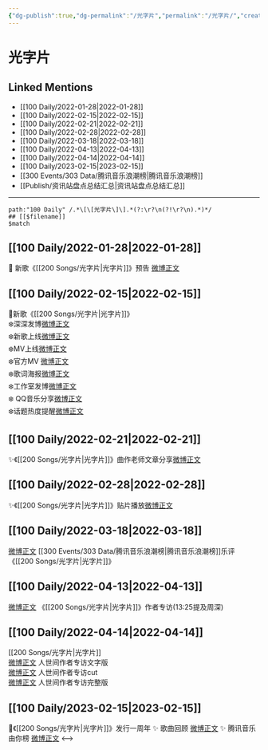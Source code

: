 ```yaml
---
{"dg-publish":true,"dg-permalink":"/光字片","permalink":"/光字片/","created":"2022-11-25T16:45:21.000+08:00","updated":"2023-04-10T15:33:59.000+08:00"}
---
```


# 光字片

## Linked Mentions
- [[100 Daily/2022-01-28\|2022-01-28]]
- [[100 Daily/2022-02-15\|2022-02-15]]
- [[100 Daily/2022-02-21\|2022-02-21]]
- [[100 Daily/2022-02-28\|2022-02-28]]
- [[100 Daily/2022-03-18\|2022-03-18]]
- [[100 Daily/2022-04-13\|2022-04-13]]
- [[100 Daily/2022-04-14\|2022-04-14]]
- [[100 Daily/2023-02-15\|2023-02-15]]
- [[300 Events/303 Data/腾讯音乐浪潮榜\|腾讯音乐浪潮榜]]
- [[Publish/资讯站盘点总结汇总\|资讯站盘点总结汇总]]


---

```expander
path:"100 Daily" /.*\[\[光字片\]\].*(?:\r?\n(?!\r?\n).*)*/
## [[$filename]]
$match
```
## [[100 Daily/2022-01-28\|2022-01-28]]
💫 新歌《[[200 Songs/光字片\|光字片]]》预告 [微博正文](https://m.weibo.cn/6466290670/4730725834953284)
## [[100 Daily/2022-02-15\|2022-02-15]]
🌟新歌《[[200 Songs/光字片\|光字片]]》  
❄️深深发博[微博正文](https://m.weibo.cn/6466290670/4737084491567308)  
❄️新歌上线[微博正文](https://m.weibo.cn/6466290670/4736929268500601)  
❄️MV上线[微博正文](https://m.weibo.cn/6466290670/4737057165152296)  
❄️官方MV [微博正文](https://m.weibo.cn/6466290670/4737069081169404)  
❄️歌词海报[微博正文](https://m.weibo.cn/6466290670/4737072226899415)  
❄️工作室发博[微博正文](https://m.weibo.cn/6466290670/4736935745291586)  
❄️ QQ音乐分享[微博正文](https://m.weibo.cn/6466290670/4736936114390184)  
❄️话题热度提醒[微博正文](https://m.weibo.cn/6466290670/4737116082277567)
## [[100 Daily/2022-02-21\|2022-02-21]]
✨《[[200 Songs/光字片\|光字片]]》曲作老师文章分享[微博正文](https://m.weibo.cn/6466290670/4739433621099535)
## [[100 Daily/2022-02-28\|2022-02-28]]
✨《[[200 Songs/光字片\|光字片]]》贴片播放[微博正文](https://m.weibo.cn/6466290670/4741991924238203)
## [[100 Daily/2022-03-18\|2022-03-18]]
[微博正文](https://weibo.com/detail/4748327776161197) [[300 Events/303 Data/腾讯音乐浪潮榜\|腾讯音乐浪潮榜]]乐评《[[200 Songs/光字片\|光字片]]》
## [[100 Daily/2022-04-13\|2022-04-13]]
[微博正文](https://m.weibo.cn/7527423229/4757837865816608) 《[[200 Songs/光字片\|光字片]]》作者专访(13:25提及周深)
## [[100 Daily/2022-04-14\|2022-04-14]]
[[200 Songs/光字片\|光字片]]  
[微博正文](https://m.weibo.cn/6466290670/4758130455482227) 人世间作者专访文字版  
[微博正文](https://m.weibo.cn/7709901534/4757915284799692) 人世间作者专访cut  
[微博正文](https://m.weibo.cn/7527423229/4757837865816608) 人世间作者专访完整版
## [[100 Daily/2023-02-15\|2023-02-15]]
🌟《[[200 Songs/光字片\|光字片]]》发行一周年
✨ 歌曲回顾 [微博正文](https://m.weibo.cn/6466290670/4869406003560582)
✨ 腾讯音乐由你榜 [微博正文](https://m.weibo.cn/6466290670/4869379810132271)
<-->